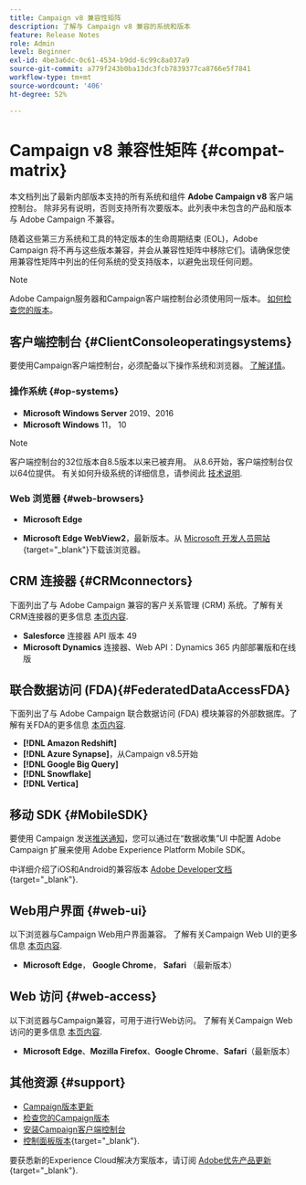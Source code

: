 ```yaml
---
title: Campaign v8 兼容性矩阵
description: 了解与 Campaign v8 兼容的系统和版本
feature: Release Notes
role: Admin
level: Beginner
exl-id: 4be3a6dc-0c61-4534-b9dd-6c99c8a037a9
source-git-commit: a779f243b0ba13dc3fcb7839377ca8766e5f7841
workflow-type: tm+mt
source-wordcount: '406'
ht-degree: 52%

---
```


# Campaign v8 兼容性矩阵 {#compat-matrix}

本文档列出了最新内部版本支持的所有系统和组件 **Adobe Campaign v8** 客户端控制台。 除非另有说明，否则支持所有次要版本。此列表中未包含的产品和版本与 Adobe Campaign 不兼容。

随着这些第三方系统和工具的特定版本的生命周期结束 (EOL)，Adobe Campaign 将不再与这些版本兼容，并会从兼容性矩阵中移除它们。请确保您使用兼容性矩阵中列出的任何系统的受支持版本，以避免出现任何问题。

>[!NOTE]
>
>Adobe Campaign服务器和Campaign客户端控制台必须使用同一版本。 [如何检查您的版本](upgrades.md#version)。

## 客户端控制台 {#ClientConsoleoperatingsystems}

要使用Campaign客户端控制台，必须配备以下操作系统和浏览器。 [了解详情](connect.md)。

### 操作系统 {#op-systems}

* **Microsoft Windows Server** 2019、2016
* **Microsoft Windows** 11， 10

>[!NOTE]
>客户端控制台的32位版本自8.5版本以来已被弃用。 从8.6开始，客户端控制台仅以64位提供。 有关如何升级系统的详细信息，请参阅此 [技术说明](../../technotes/upgrades/console.md).

### Web 浏览器 {#web-browsers}

* **Microsoft Edge**

* **Microsoft Edge WebView2**，最新版本。从 [Microsoft 开发人员网站](http://www.adobe.com/go/acc-ms-webview2-runtime-download_cn){target="_blank"}下载该浏览器。

## CRM 连接器 {#CRMconnectors}

下面列出了与 Adobe Campaign 兼容的客户关系管理 (CRM) 系统。了解有关CRM连接器的更多信息 [本页内容](../connect/crm.md).

* **Salesforce** 连接器 API 版本 49
* **Microsoft Dynamics** 连接器、Web API：Dynamics 365 内部部署版和在线版

## 联合数据访问 (FDA){#FederatedDataAccessFDA}

下面列出了与 Adobe Campaign 联合数据访问 (FDA) 模块兼容的外部数据库。了解有关FDA的更多信息 [本页内容](../connect/fda.md).

* **[!DNL Amazon Redshift]**
* **[!DNL Azure Synapse]**，从Campaign v8.5开始
* **[!DNL Google Big Query]**
* **[!DNL Snowflake]**
* **[!DNL Vertica]**

## 移动 SDK {#MobileSDK}

要使用 Campaign 发送[推送通知](../send/push.md)，您可以通过在“数据收集”UI 中配置 Adobe Campaign 扩展来使用 Adobe Experience Platform Mobile SDK。

中详细介绍了iOS和Android的兼容版本 [Adobe Developer文档](https://developer.adobe.com/client-sdks/home/){target="_blank"}.

## Web用户界面 {#web-ui}

以下浏览器与Campaign Web用户界面兼容。 了解有关Campaign Web UI的更多信息 [本页内容](campaign-ui.md#ac-web-ui).

* **Microsoft Edge**， **Google Chrome**， **Safari** （最新版本）

## Web 访问 {#web-access}

以下浏览器与Campaign兼容，可用于进行Web访问。 了解有关Campaign Web访问的更多信息 [本页内容](connect.md#web-access).

* **Microsoft Edge**、**Mozilla Firefox**、**Google Chrome**、**Safari**（最新版本）

## 其他资源 {#support}

* [Campaign版本更新](upgrades.md)
* [检查您的Campaign版本](upgrades.md#version)
* [安装Campaign客户端控制台](connect.md)
* [控制面板版本](https://experienceleague.adobe.com/docs/control-panel/using/release-notes.html?lang=zh-Hans){target="_blank"}.

要获悉新的Experience Cloud解决方案版本，请订阅 [Adobe优先产品更新](https://www.adobe.com/cn/subscription/priority-product-update.html){target="_blank"}.